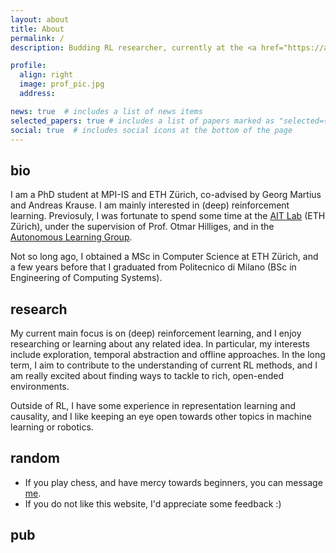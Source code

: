 ```yaml
---
layout: about
title: About
permalink: /
description: Budding RL researcher, currently at the <a href="https://al.is.mpg.de/">Autonomous Learning Group</a>.

profile:
  align: right
  image: prof_pic.jpg
  address: 

news: true  # includes a list of news items
selected_papers: true # includes a list of papers marked as "selected={true}"
social: true  # includes social icons at the bottom of the page
---
```


## bio

I am a PhD student at MPI-IS and ETH Zürich, co-advised by Georg Martius and Andreas Krause. I am mainly interested in (deep) reinforcement learning. Previosuly, I was fortunate to spend some time at the <a href="https://ait.ethz.ch/">AIT Lab</a> (ETH Zürich), under the supervision of Prof. Otmar Hilliges, and in the <a href="https://al.is.mpg.de/">Autonomous Learning Group</a>.

Not so long ago, I obtained a MSc in Computer Science at ETH Zürich, and a few years before that I graduated from Politecnico di Milano (BSc in Engineering of Computing Systems).

## research

My current main focus is on (deep) reinforcement learning, and I enjoy researching or learning about any related idea. In particular, my interests include exploration, temporal abstraction and offline approaches. In the long term, I aim to contribute to the understanding of current RL methods, and I am really excited about finding ways to tackle to rich, open-ended environments.

Outside of RL, I have some experience in representation learning and causality, and I like keeping an eye open towards other topics in machine learning or robotics.


## random

- If you play chess, and have mercy towards beginners, you can message <a href="https://lichess.org/@/bagaserio">me</a>.
- If you do not like this website, I'd appreciate some feedback :)

## pub

<!---
TODO:
- add images to publications
- add CV section
- add readings
-->
